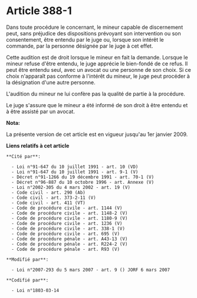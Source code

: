# Article 388-1

Dans toute procédure le concernant, le mineur capable de discernement peut, sans préjudice des dispositions prévoyant son
intervention ou son consentement, être entendu par le juge ou, lorsque son intérêt le commande, par la personne désignée par
le juge à cet effet.

Cette audition est de droit lorsque le mineur en fait la demande. Lorsque le mineur refuse d'être entendu, le juge apprécie
le bien-fondé de ce refus. Il peut être entendu seul, avec un avocat ou une personne de son choix. Si ce choix n'apparaît pas
conforme à l'intérêt du mineur, le juge peut procéder à la désignation d'une autre personne.

L'audition du mineur ne lui confère pas la qualité de partie à la procédure.

Le juge s'assure que le mineur a été informé de son droit à être entendu et à être assisté par un avocat.

**Nota:**

La présente version de cet article est en vigueur jusqu'au 1er janvier 2009.

**Liens relatifs à cet article**

	**Cité par**:

	  - Loi n°91-647 du 10 juillet 1991 - art. 10 (VD)
	  - Loi n°91-647 du 10 juillet 1991 - art. 9-1 (V)
	  - Décret n°91-1266 du 19 décembre 1991 - art. 70-1 (V)
	  - Décret n°96-887 du 10 octobre 1996 - art. Annexe (V)
	  - Loi n°2002-305 du 4 mars 2002 - art. 19 (V)
	  - Code civil - art. 290 (Ab)
	  - Code civil - art. 373-2-11 (V)
	  - Code civil - art. 411 (VT)
	  - Code de procédure civile - art. 1144 (V)
	  - Code de procédure civile - art. 1148-2 (V)
	  - Code de procédure civile - art. 1180-9 (V)
	  - Code de procédure civile - art. 1236 (V)
	  - Code de procédure civile - art. 338-1 (V)
	  - Code de procédure civile - art. 695 (V)
	  - Code de procédure pénale - art. A43-13 (V)
	  - Code de procédure pénale - art. R224-2 (V)
	  - Code de procédure pénale - art. R93 (V)

	**Modifié par**:

	  - Loi n°2007-293 du 5 mars 2007 - art. 9 () JORF 6 mars 2007

	**Codifié par**:

	  - Loi n°1803-03-14
